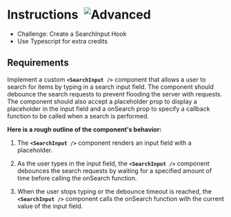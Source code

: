 # Instructions&nbsp; ![Advanced](https://img.shields.io/badge/Advanced-red)

- Challenge: Create a SearchInput Hook
- Use Typescript for extra credits

## Requirements

Implement a custom **`<SearchInput />`** component that allows a user to search for items by typing in a search input field. The component should debounce the search requests to prevent flooding the server with requests. The component should also accept a placeholder prop to display a placeholder in the input field and a onSearch prop to specify a callback function to be called when a search is performed.

**Here is a rough outline of the component's behavior:**

1. The **`<SearchInput />`** component renders an input field with a placeholder.

2. As the user types in the input field, the **`<SearchInput />`** component debounces the search requests by waiting for a specified amount of time before calling the onSearch function.

3. When the user stops typing or the debounce timeout is reached, the **`<SearchInput />`** component calls the onSearch function with the current value of the input field.
